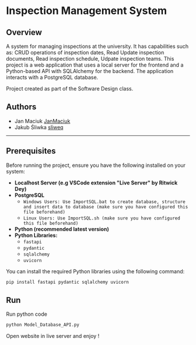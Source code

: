 # Inspection Management System

## Overview
A system for managing inspections at the university. It has capabilities such as: CRUD operations of inspection dates, Read Update inspection documents, Read inspection schedule, Udpate inspection teams.
This project is a web application that uses a local server for the frontend and a Python-based API with SQLAlchemy for the backend. The application interacts with a PostgreSQL database.

Project created as part of the Software Design class.
## Authors
- Jan Maciuk [JanMaciuk](github.com/JanMaciuk)
- Jakub Śliwka [sliweq](github.com/sliweq)

---

## Prerequisites
Before running the project, ensure you have the following installed on your system:

- **Localhost Server (e.g VSCode extension "Live Server" by Ritwick Dey)**
- **PostgreSQL**
  - `Windows Users: Use ImportSQL.bat to create database, structure and insert data to database (make sure you have configured this file beforehand)`
  - `Linux Users: Use ImportSQL.sh (make sure you have configured this file beforehand)`
- **Python (recommended latest version)**
- **Python Libraries:**
  - `fastapi`
  - `pydantic`
  - `sqlalchemy`
  - `uvicorn`

You can install the required Python libraries using the following command:
```bash
pip install fastapi pydantic sqlalchemy uvicorn
```
## Run
Run python code 
```bash
python Model_Database_API.py 
```
Open website in live server and enjoy !